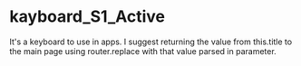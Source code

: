 # kayboard_S1_Active
It's a keyboard to use in apps. I suggest returning the value from this.title to the main page using router.replace with that value parsed in parameter.
